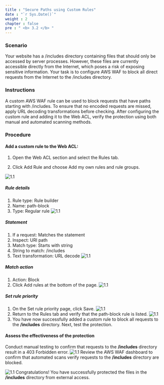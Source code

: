 ```yaml
---
title : "Secure Paths using Custom Rules"
date : "`r Sys.Date()`"
weight : 2
chapter : false
pre : " <b> 3.2 </b> "
---
```


### Scenario
Your website has a /includes directory containing files that should only be accessed by server processes. However, these files are currently accessible directly from the Internet, which poses a risk of exposing sensitive information. Your task is to configure AWS WAF to block all direct requests from the Internet to the /includes directory.

### Instructions
A custom AWS WAF rule can be used to block requests that have paths starting with /includes. To ensure that no encoded requests are missed, apply URL decoding transformations before checking. After configuring the custom rule and adding it to the Web ACL, verify the protection using both manual and automated scanning methods.

### Procedure
#### Add a custom rule to the Web ACL:
1. Open the Web ACL section and select the Rules tab.

2. Click Add Rule and choose Add my own rules and rule groups. 

![1.1](/images/3/2/2.png)
##### Rule details
1. Rule type: Rule builder
2. Name: path-block
3. Type: Regular rule
![1.1](/images/3/2/r1.png)

##### Statement

1. If a request: Matches the statement
2. Inspect: URI path
3. Match type: Starts with string
4. String to match: /includes
5. Text transformation: URL decode
![1.1](/images/3/2/s1.png)
##### Match action

1. Action: Block
2. Click Add rules at the bottom of the page.
![1.1](/images/3/2/t1.png)
##### Set rule priority

1. On the Set rule priority page, click Save.
![1.1](/images/3/2/p1_s1.png)
2. Return to the Rules tab and verify that the path-block rule is listed.
![1.1](/images/3/2/p1_s2.png)
3. You have now successfully added a custom rule to block all requests to the **/includes** directory. Next, test the protection.

#### Assess the effectiveness of the protection
Conduct manual testing to confirm that requests to the **/includes** directory result in a 403 Forbidden error.
![1.1](/images/3/2/e1.png)
Review the AWS WAF dashboard to confirm that automated scans verify requests to the **/includes** directory are blocked.

![1.1](/images/3/2/e2.png)
Congratulations! You have successfully protected the files in the **/includes** directory from external access.